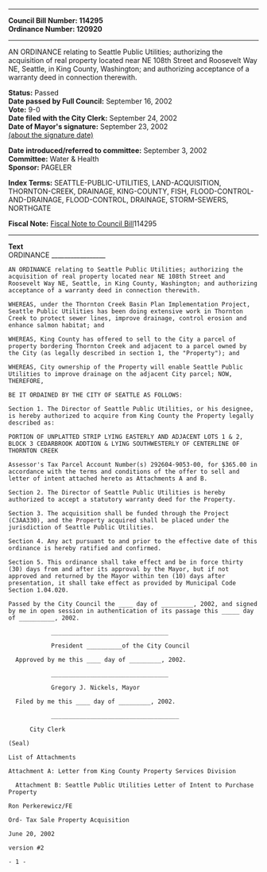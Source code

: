 * * * * *  
  
**Council Bill Number: [](#h0)[](#h2)114295**   
**Ordinance Number: 120920**  
  
* * * * *  
  
AN ORDINANCE relating to Seattle Public Utilities; authorizing the acquisition of real property located near NE 108th Street and Roosevelt Way NE, Seattle, in King County, Washington; and authorizing acceptance of a warranty deed in connection therewith.  
  
**Status:** Passed   
**Date passed by Full Council:** September 16, 2002   
**Vote:** 9-0   
**Date filed with the City Clerk:** September 24, 2002   
**Date of Mayor's signature:** September 23, 2002   
[(about the signature date)](/~public/approvaldate.htm)   
  
  
**Date introduced/referred to committee:** September 3, 2002   
**Committee:** Water & Health   
**Sponsor:** PAGELER   
  
**Index Terms:** SEATTLE-PUBLIC-UTILITIES, LAND-ACQUISITION, THORNTON-CREEK, DRAINAGE, KING-COUNTY, FISH, FLOOD-CONTROL-AND-DRAINAGE, FLOOD-CONTROL, DRAINAGE, STORM-SEWERS, NORTHGATE  
  
**Fiscal Note:** [Fiscal Note to Council Bill](http://clerk.seattle.gov/~public/fnote/114295.htm)[](#h1)[](#h3)114295  
  
* * * * *  
  
**Text**  
    ORDINANCE _________________  
  
    AN ORDINANCE relating to Seattle Public Utilities; authorizing the  
    acquisition of real property located near NE 108th Street and  
    Roosevelt Way NE, Seattle, in King County, Washington; and authorizing  
    acceptance of a warranty deed in connection therewith.  
  
    WHEREAS, under the Thornton Creek Basin Plan Implementation Project,  
    Seattle Public Utilities has been doing extensive work in Thornton  
    Creek to protect sewer lines, improve drainage, control erosion and  
    enhance salmon habitat; and  
  
    WHEREAS, King County has offered to sell to the City a parcel of  
    property bordering Thornton Creek and adjacent to a parcel owned by  
    the City (as legally described in section 1, the "Property"); and  
  
    WHEREAS, City ownership of the Property will enable Seattle Public  
    Utilities to improve drainage on the adjacent City parcel; NOW,  
    THEREFORE,  
  
    BE IT ORDAINED BY THE CITY OF SEATTLE AS FOLLOWS:  
  
    Section 1. The Director of Seattle Public Utilities, or his designee,  
    is hereby authorized to acquire from King County the Property legally  
    described as:  
  
    PORTION OF UNPLATTED STRIP LYING EASTERLY AND ADJACENT LOTS 1 & 2,  
    BLOCK 3 CEDARBROOK ADDTION & LYING SOUTHWESTERLY OF CENTERLINE OF  
    THORNTON CREEK  
  
    Assessor's Tax Parcel Account Number(s) 292604-9053-00, for $365.00 in  
    accordance with the terms and conditions of the offer to sell and  
    letter of intent attached hereto as Attachments A and B.  
  
    Section 2. The Director of Seattle Public Utilities is hereby  
    authorized to accept a statutory warranty deed for the Property.  
  
    Section 3. The acquisition shall be funded through the Project  
    (C3AA330), and the Property acquired shall be placed under the  
    jurisdiction of Seattle Public Utilities.  
  
    Section 4. Any act pursuant to and prior to the effective date of this  
    ordinance is hereby ratified and confirmed.  
  
    Section 5. This ordinance shall take effect and be in force thirty  
    (30) days from and after its approval by the Mayor, but if not  
    approved and returned by the Mayor within ten (10) days after  
    presentation, it shall take effect as provided by Municipal Code  
    Section 1.04.020.  
  
    Passed by the City Council the ____ day of _________, 2002, and signed  
    by me in open session in authentication of its passage this _____ day  
    of __________, 2002.  
  
                _________________________________  
  
                President __________of the City Council  
  
      Approved by me this ____ day of _________, 2002.  
  
                _________________________________  
  
                Gregory J. Nickels, Mayor  
  
      Filed by me this ____ day of _________, 2002.  
  
                ____________________________________  
  
          City Clerk  
  
    (Seal)  
  
    List of Attachments  
  
    Attachment A: Letter from King County Property Services Division  
  
      Attachment B: Seattle Public Utilities Letter of Intent to Purchase  
    Property  
  
    Ron Perkerewicz/FE  
  
    Ord- Tax Sale Property Acquisition  
  
    June 20, 2002  
  
    version #2  
  
    - 1 -  
